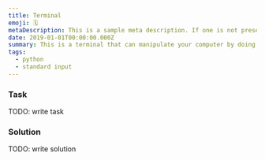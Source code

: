 ```yaml
---
title: Terminal
emoji: 🗓
metaDescription: This is a sample meta description. If one is not present in your page/project's front matter, the default metadata description will be used instead.
date: 2019-01-01T00:00:00.000Z
summary: This is a terminal that can manipulate your computer by doing most basic terminal commands.
tags:
  - python
  - standard input
---
```


### Task

TODO: write task

### Solution

TODO: write solution

